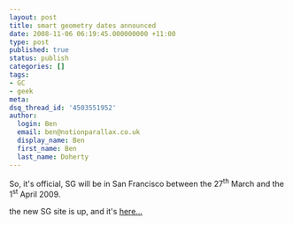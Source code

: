 ```yaml
---
layout: post
title: smart geometry dates announced
date: 2008-11-06 06:19:45.000000000 +11:00
type: post
published: true
status: publish
categories: []
tags:
- GC
- geek
meta:
dsq_thread_id: '4503551952'
author:
  login: Ben
  email: ben@notionparallax.co.uk
  display_name: Ben
  first_name: Ben
  last_name: Doherty
---
```

<p>So, it's official, SG will be in San Francisco between the 27<sup>th</sup> March and the 1<sup>st</sup> April 2009.</p>
<p>the new SG site is up, and it's <a href="http://www.smartgeometry.org/node/56" target="_blank">here... </a></p>
